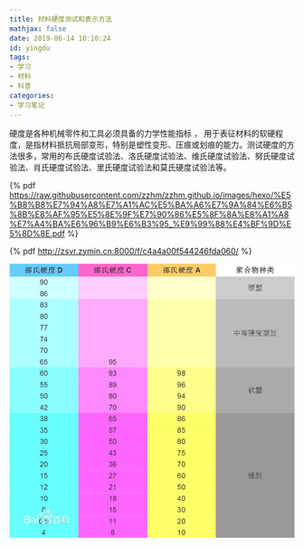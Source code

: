 ```yaml
---
title: 材料硬度测试和表示方法
mathjax: false
date: 2019-06-14 10:10:24
id: yingdu
tags:
- 学习
- 材料
- 科普
categories:
- 学习笔记
---
```


硬度是各种机械零件和工具必须具备的力学性能指标 ， 用于表征材料的软硬程度，是指材料抵抗局部变形，特别是塑性变形、压痕或划痕的能力。测试硬度的方法很多，常用的布氏硬度试验法、洛氏硬度试验法、维氏硬度试验法、努氏硬度试验法、肖氏硬度试验法、里氏硬度试验法和莫氏硬度试验法等。

<!---more--->

{% pdf https://raw.githubusercontent.com/zzhm/zzhm.github.io/images/hexo/%E5%B8%B8%E7%94%A8%E7%A1%AC%E5%BA%A6%E7%9A%84%E6%B5%8B%E8%AF%95%E5%8E%9F%E7%90%86%E5%8F%8A%E8%A1%A8%E7%A4%BA%E6%96%B9%E6%B3%95_%E9%99%88%E4%BF%9D%E5%8D%8E.pdf %}



{% pdf http://zsvr.zymin.cn:8000/f/c4a4a00f544246fda060/ %}

![](https://raw.githubusercontent.com/zzhm/zzhm.github.io/images/hexo/1ad5ad6eddc451da662dd1b7bffd5266d1163297.jpg)